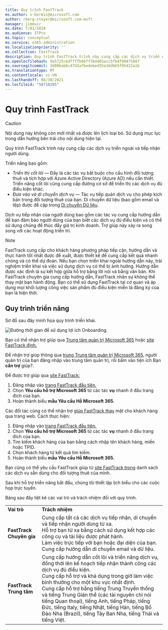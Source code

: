 ```yaml
---
title: Quy trình FastTrack
ms.author: v-bermic@microsoft.com
author: rberg-steyer@microsoft.com-msft
manager: jimmuir
ms.date: 7/01/2020
ms.audience: ITPro
ms.topic: conceptual
ms.service: o365-administration
ms.localizationpriority: ''
ms.collection: FastTrack
description: Quy trình FastTrack trình này cung cấp các dịch vụ triển ngoài và tiếp nhận người dùng.
ms.openlocfilehash: 9a5725c6dffffb66ff364465acc5fb4f90875887
ms.sourcegitcommit: 3d086ab6c4743afbedebed55a3ddb65f05422a1b
ms.translationtype: MT
ms.contentlocale: vi-VN
ms.lasthandoff: 08/30/2021
ms.locfileid: "58710295"
---
```

# <a name="the-fasttrack-process"></a>Quy trình FastTrack

> [!CAUTION]
> Nội dung này không còn mới nhất và được lên lịch loại bỏ. Sử dụng mục lục trong dẫn hướng bên trái cho nội dung hiện tại.

Quy trình FastTrack trình này cung cấp các dịch vụ triển ngoài và tiếp nhận người dùng. 
  
Triển năng bao gồm:
  
- *Triển thị cốt lõi* — Đây là các tác vụ bắt buộc cho cấu hình đối tượng thuê và tích hợp với Azure Active Directory (Azure AD) nếu cần thiết. Triển năng cốt lõi cũng cung cấp đường cơ sở để triển thị các dịch vụ đủ điều kiện khác. 
- *Đưa vào và di chuyển dịch vụ* — Tác vụ tiếp quản dịch vụ cho phép kịch bản trong đối tượng thuê của bạn. Di chuyển dữ liệu (bao gồm email và tệp) được đề cập trong [Di chuyển Dữ liệu](O365-data-migration.md). 
    
Dịch vụ tiếp nhận của người dùng bao gồm các tác vụ cung cấp hướng dẫn để bạn đảm bảo người dùng của bạn biết các dịch vụ đủ điều kiện và có thể sử dụng chúng để thúc đẩy giá trị kinh doanh. Trợ giúp này xảy ra song song với các hoạt động triển trí.
  
> [!NOTE]
> FastTrack cung cấp cho khách hàng phương pháp tiếp cận, hướng dẫn và thực hành tốt nhất được đề xuất, được thiết kế để cung cấp kết quả nhanh chóng và có thể dự đoán. Nếu bạn chọn triển khai ngoài hướng dẫn này, trải nghiệm triển khai và việc sử dụng dịch vụ có thể bị ảnh hưởng. Hướng dẫn được xác định là sự kết hợp giữa hỗ trợ bằng lời nói và bằng văn bản. Khi FastTrack chuyên gia cung cấp hướng dẫn, FastTrack nhân sự không thể thay mặt bạn hành động. Bạn có thể sử dụng FastTrack tại cơ quan và áp dụng mọi khối lượng công việc sản phẩm đủ điều kiện miễn là đăng ký của bạn là hiện thời. 
  
## <a name="the-onboarding-process"></a>Quy trình triển năng

Sơ đồ sau đây minh họa quy trình triển khai.
  
![Đường thời gian để sử dụng lợi ích Onboarding.](media/o365-onboarding-timeline-m365-apps.png)
  
Bạn có thể nhận trợ giúp qua [Trung tâm quản trị Microsoft 365](https://go.microsoft.com/fwlink/?linkid=2032704) hoặc [site FastTrack định.](https://go.microsoft.com/fwlink/?linkid=780698) 

Để nhận trợ giúp thông qua [trung Trung tâm quản trị Microsoft 365](https://go.microsoft.com/fwlink/?linkid=2032704), người quản trị của bạn đăng nhập vào trung tâm quản trị, rồi bấm vào tiện ích Bạn **cần trợ** giúp?. 

Để được trợ giúp qua [site FastTrack:](https://go.microsoft.com/fwlink/?linkid=780698) 
1.    Đăng nhập vào [trang FastTrack đầu tiên.](https://go.microsoft.com/fwlink/?linkid=780698) 
2.    Chọn **Yêu cầu hỗ trợ Microsoft 365** từ các tác **vụ** nhanh ở đầu trang đích của bạn.
3.    Hoàn thành biểu **mẫu Yêu cầu Hỗ Microsoft 365.**
  
Các đối tác cũng có thể nhận trợ [giúp FastTrack thay](https://go.microsoft.com/fwlink/?linkid=780698) mặt cho khách hàng qua trang web. Cách thực hiện:
1.    Đăng nhập vào [trang FastTrack đầu tiên.](https://go.microsoft.com/fwlink/?linkid=780698) 
2.    Chọn **Yêu cầu hỗ trợ Microsoft 365** từ các tác **vụ** nhanh ở đầu trang đích của bạn.
3.    Tìm kiếm khách hàng của bạn bằng cách nhập tên khách hàng, miền hoặc TPID.
4.    Chọn khách hàng từ kết quả tìm kiếm.
5.    Hoàn thành biểu **mẫu Yêu cầu Hỗ Microsoft 365.**
  
 Bạn cũng có thể yêu cầu FastTrack giúp từ [site FastTrack trong](https://go.microsoft.com/fwlink/?linkid=780698) danh sách các dịch vụ sẵn dùng cho đối tượng thuê của mình. 
    
 Sau khi hỗ trợ triển năng bắt đầu, chúng tôi thiết lập lịch biểu cho các cuộc họp trực tuyến.

Bảng sau đây liệt kê các vai trò và trách nhiệm đối với quy trình.
    
|||
|:-----|:-----|
|**Vai trò** <br/> |**Trách nhiệm** <br/> |
|**FastTrack Chuyên gia** <br/> |Cung cấp tất cả các dịch vụ tiếp nhận, di chuyển và tiếp nhận người dùng từ xa.  <br/> Hỗ trợ bạn từ xa bằng cách sử dụng kết hợp các công cụ và tài liệu được phát hành. <br/> Làm việc trực tiếp với bạn hoặc đại diện của bạn. <br/> Cung cấp hướng dẫn di chuyển email và dữ liệu.|
|**FastTrack Trung tâm**  <br/> |Cung cấp hướng dẫn cốt lõi và triển năng dịch vụ, đồng thời lên kế hoạch tiếp nhận thành công các dịch vụ đủ điều kiện.  <br/> Cung cấp hỗ trợ và khả dụng trong giờ làm việc bình thường cho một khu vực nhất định. <br/> Cung cấp hỗ trợ bằng tiếng Trung Truyền thống và tiếng Trung Giản thể (các tài nguyên chỉ nói tiếng Quan thoại), tiếng Anh, tiếng Pháp, tiếng Đức, tiếng Italy, tiếng Nhật, tiếng Hàn, tiếng Bồ Đào Nha (Brazil), tiếng Tây Ban Nha, tiếng Thái và tiếng Việt.|
